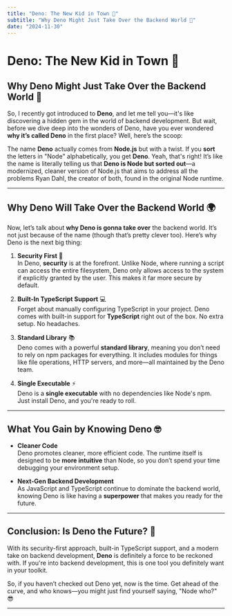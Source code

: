 ```yaml
---
title: "Deno: The New Kid in Town 🌟"
subtitle: "Why Deno Might Just Take Over the Backend World 🚀"
date: "2024-11-30"
---
```


# Deno: The New Kid in Town 🌟
## Why Deno Might Just Take Over the Backend World 🚀

So, I recently got introduced to **Deno**, and let me tell you—it's like discovering a hidden gem in the world of backend development. But wait, before we dive deep into the wonders of Deno, have you ever wondered **why it’s called Deno** in the first place? Well, here’s the scoop: 

The name **Deno** actually comes from **Node.js** but with a twist. If you **sort** the letters in "Node" alphabetically, you get **Deno**. Yeah, that's right! It’s like the name is literally telling us that **Deno is Node but sorted out**—a modernized, cleaner version of Node.js that aims to address all the problems Ryan Dahl, the creator of both, found in the original Node runtime.

---

## Why Deno Will Take Over the Backend World 🌍

Now, let’s talk about **why Deno is gonna take over** the backend world. It’s not just because of the name (though that’s pretty clever too). Here’s why Deno is the next big thing:

1. **Security First** 🔐  
   In Deno, **security** is at the forefront. Unlike Node, where running a script can access the entire filesystem, Deno only allows access to the system if explicitly granted by the user. This makes it far more secure by default.

2. **Built-In TypeScript Support** 💻  
   Forget about manually configuring TypeScript in your project. Deno comes with built-in support for **TypeScript** right out of the box. No extra setup. No headaches.

3. **Standard Library** 📚  
   Deno comes with a powerful **standard library**, meaning you don’t need to rely on npm packages for everything. It includes modules for things like file operations, HTTP servers, and more—all maintained by the Deno team.

4. **Single Executable** ⚡  
   Deno is a **single executable** with no dependencies like Node's npm. Just install Deno, and you're ready to roll.

---

## What You Gain by Knowing Deno 🤓

- **Cleaner Code**  
   Deno promotes cleaner, more efficient code. The runtime itself is designed to be **more intuitive** than Node, so you don’t spend your time debugging your environment setup.

- **Next-Gen Backend Development**  
   As JavaScript and TypeScript continue to dominate the backend world, knowing Deno is like having a **superpower** that makes you ready for the future.

---

## Conclusion: Is Deno the Future? 🔮

With its security-first approach, built-in TypeScript support, and a modern take on backend development, **Deno** is definitely a force to be reckoned with. If you're into backend development, this is one tool you definitely want in your toolkit.

So, if you haven’t checked out Deno yet, now is the time. Get ahead of the curve, and who knows—you might just find yourself saying, "Node who?" 😎

---
